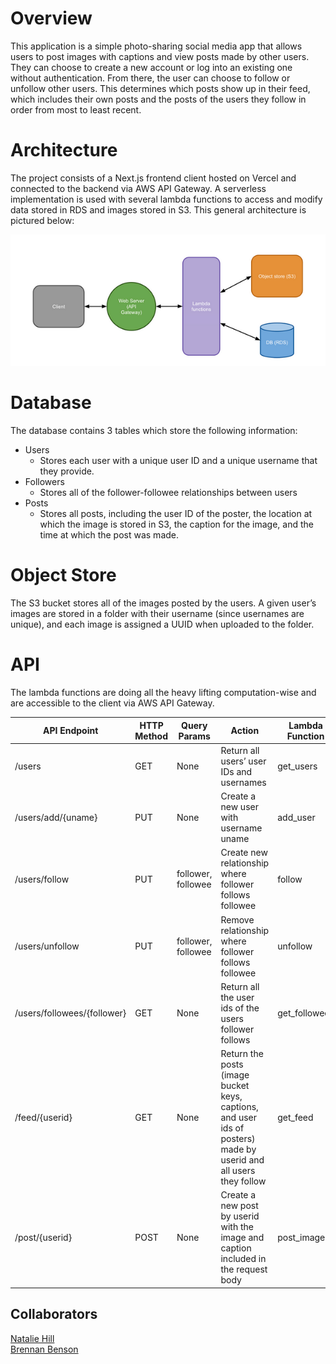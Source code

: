 # Overview
This application is a simple photo-sharing social media app that allows users to post images with captions and view posts made by other users. They can choose to create a new account or log into an existing one without authentication. From there, the user can choose to follow or unfollow other users. This determines which posts show up in their feed, which includes their own posts and the posts of the users they follow in order from most to least recent.

# Architecture 
The project consists of a Next.js frontend client hosted on Vercel and connected to the backend via AWS API Gateway. A serverless implementation is used with several lambda functions to access and modify data stored in RDS and images stored in S3. This general architecture is pictured below:

![Architecture Graphic](architecture.png "Architecture")


# Database
The database contains 3 tables which store the following information:
- Users
  - Stores each user with a unique user ID and a unique username that they provide.
- Followers
  - Stores all of the follower-followee relationships between users
- Posts
  - Stores all posts, including the user ID of the poster, the location at which the image is stored in S3, the caption for the image, and the time at which the post was made.

# Object Store
The S3 bucket stores all of the images posted by the users. A given user’s images are stored in a folder with their username (since usernames are unique), and each image is assigned a UUID when uploaded to the folder.

# API
The lambda functions are doing all the heavy lifting computation-wise and are accessible to the client via AWS API Gateway.

| API Endpoint| HTTP Method | Query Params | Action | Lambda Function|
| ----------- | ----------- | ---------- | ---------- | ---------- |
| /users      | GET | None | Return all users’ user IDs and usernames | get_users           |
| /users/add/{uname}   | PUT |  None  | Create a new user with username uname | add_user |
| /users/follow   | PUT | follower, followee | Create new relationship where follower follows followee           |  follow          |
| /users/unfollow   | PUT | follower, followee | Remove relationship where follower follows followee            |    unfollow        |
| /users/followees/{follower}| GET| None | Return all the user ids of the users follower follows            |      get_followees      |
| /feed/{userid}   | GET | None | Return the posts (image bucket keys, captions, and user ids of posters) made by userid and all users they follow            |  get_feed          |
| /post/{userid}   | POST | None | Create a new post by userid with the image and caption included in the request body             |  post_image          |

## Collaborators
[Natalie Hill](https://github.com/boxabll)\
[Brennan Benson](https://github.com/brennanb2025)
